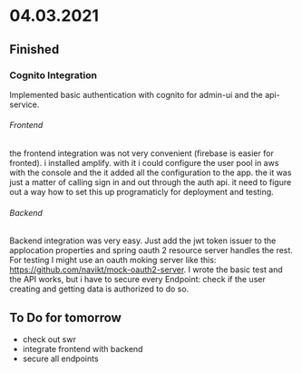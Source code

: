 # 04.03.2021
## Finished
### Cognito Integration
Implemented basic authentication with cognito for admin-ui and the api-service.

###### Frontend
the frontend integration was not very convenient (firebase is easier for fronted).
i installed amplify. with it i could configure the user pool in aws with the console and the it added all the configuration to the app.
the it was just a matter of calling sign in and out through the auth api.
it need to figure out a way how to set this up programaticly for deployment and testing.

###### Backend
Backend integration was very easy.
Just add the jwt token issuer to the applocation properties and spring  oauth 2 resource server handles the rest.
For testing I might use an oauth moking server like this: https://github.com/navikt/mock-oauth2-server.
I wrote the basic test and the API works, but i have to secure every Endpoint: check if the user creating and getting data is authorized to do so.

## To Do for tomorrow

- check out swr
- integrate frontend with backend
- secure all endpoints
